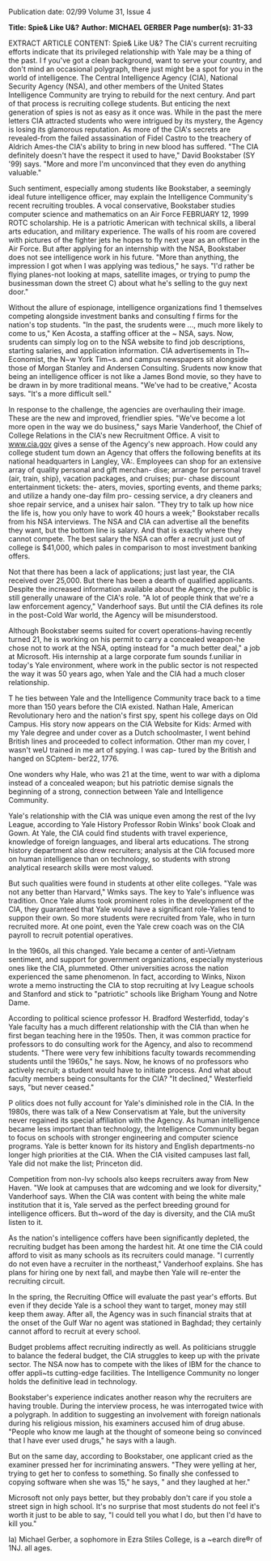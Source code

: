 Publication date: 02/99
Volume 31, Issue 4

**Title: Spie& Like U&?**
**Author: MICHAEL GERBER**
**Page number(s): 31-33**

EXTRACT ARTICLE CONTENT:
Spie& Like U&? 
The CIA's current recruiting efforts indicate 
that its privileged relationship with Yale may 
be a thing of the past. 
I
f you've got a clean background, want to serve your country, and 
don't mind an occasional polygraph, there just might be a spot for 
you in the world of intelligence. The Central Intelligence Agency 
(CIA), National Security Agency (NSA), and other members of 
the United States Intelligence Community are trying to rebuild for the 
next century. And part of that process is recruiting college students. 
But enticing the next generation of spies is not as easy as it once 
was. While in the past the mere letters CIA attracted students who 
were intrigued by its mystery, the Agency is losing its glamorous 
reputation. As more of the CIA's secrets are revealed-from the failed 
assassination of Fidel Castro to the treachery of Aldrich Ames-the 
CIA's ability to bring in new blood has suffered. "The CIA definitely 
doesn't have the respect it used to have," David Bookstaber (SY '99) 
says. "More and more I'm unconvinced that they even do anything 
valuable." 

Such sentiment, especially among students like Bookstaber, a 
seemingly ideal future intelligence officer, may explain the Intelligence 
Community's recent recruiting troubles. A vocal conservative, 
Bookstaber studies computer science and mathematics on an Air Force
FEBRUARY 12, 1999 
ROTC scholarship. He is a patriotic American with technical skills, a 
liberal arts education, and military experience. The walls of his room 
are covered with pictures of the fighter jets he hopes to fly next year as 
an officer in the Air Force. But after applying for an internship with 
the NSA, Bookstaber does not see intelligence work in his future. 
"More than anything, the impression I got when I was applying was 
tedious," he says. "I'd rather be flying planes-not looking at maps, 
satellite images, or trying to pump the businessman down the street 
C) 
about what he's selling to the guy next door." 

Without the allure of espionage, intelligence organizations find 1 
themselves competing alongside investment banks and consulting f 
firms for the nation's top students. "In the past, the srudents were 
..., 
much more likely to come to us," Ken Acosta, a staffing officer at the 
~ 
NSA, says. Now, srudents can simply log on to the NSA website to 
find job descriptions, starting salaries, and application information. 
CIA advertisements in Th~ Economist, the N~w York Tim~s. and 
campus newspapers sit alongside those of Morgan Stanley and 
Andersen Consulting. Srudents now know that being an intelligence 
officer is not like a James Bond movie, so they have to be drawn in by 
more traditional means. "We've had to be 
creative," Acosta says. "It's a more difficult 
sell." 

In response to the challenge, the agencies 
are overhauling their image. These are the 
new and improved, friendlier spies. "We've 
become a lot more open in the way we do 
business," says Marie Vanderhoof, the Chief 
of College Relations in the CIA's new 
Recruitment Office. A visit to www.cia.gov 
gives a sense of the Agency's new approach. 
How could any college student tum down an 
Agency that offers the following benefits at its 
national headquarters in Langley, VA:. 
Employees can shop for an extensive 
array of quality personal and gift merchan-
dise; arrange for personal travel (air, train, 
ship}, vacation packages, and cruises; pur-
chase discount entertainment tickets: the-
aters, movies, sporting events, and theme 
parks; and utilize a handy one-day film pro-
cessing service, a dry cleaners and shoe 
repair service, and a unisex hair salon. 
"They try to talk up how nice the life is, 
how you only have to work 40 hours a week;" 
Bookstaber recalls from his NSA interviews. 
The NSA and CIA can advertise all the 
benefits they want, but the bottom line is 
salary. And that is exactly where they cannot 
compete. The best salary the NSA can offer a 
recruit just out of college is $41,000, which 
pales in comparison to most investment 
banking offers. 

Not that there has been a lack of 
applications; just last year, the CIA received 
over 25,000. But there has been a dearth of 
qualified applicants. Despite the increased 
information available about the Agency, the 
public is still generally unaware of the CIA's 
role. "A lot of people think that we're a law 
enforcement agency," Vanderhoof says. But 
until the CIA defines its role in the post-Cold 
War world, 
the 
Agency will 
be 
misunderstood. 

Although Bookstaber seems suited for 
covert operations-having recently turned 
21, he is working on his permit to carry a 
concealed weapon-he chose not to work at 
the NSA, opting instead for "a much better 
deal," a job at Microsoft. His internship at a 
large corporate fum sounds f.uniliar in today's 
Yale environment, where work in the public 
sector is not respected the way it was 50 years 
ago, when Yale and the CIA had a much 
closer relationship. 

T
he ties between Yale and the 
Intelligence Community trace back to 
a time more than 150 years before the 
CIA existed. Nathan Hale, American 
Revolutionary hero and the nation's first spy, 
spent his college days on Old Campus. His 
story now appears on the CIA Website for 
Kids: 
Armed with my Yale degree and under 
cover as a Dutch schoolmaster, I went 
behind British lines and proceeded to collect 
information. Other man my cover, I wasn't 
weU trained in me art of spying. I was cap-
tured by the British and hanged on SCptem-
ber22, 1776. 

One wonders why Hale, who was 21 at 
the time, went to war with a diploma instead 
of a concealed 
weapon; but 
his patriotic 
demise signals 
the beginning 
of a strong, 
connection 
between Yale 
and 
Intelligence 
Community. 

Yale's 
relationship 
with the CIA 
was 
unique 
even 
among 
the rest of the 
Ivy League, according to Yale History 
Professor Robin Winks' book Cloak and 
Gown. At Yale, the CIA could find students 
with travel experience, knowledge of foreign 
languages, and liberal arts educations. The 
strong history department also drew 
recruiters; analysis at the CIA focused more 
on human intelligence than on technology, so 
students with strong analytical research skills 
were most valued. 

But such qualities were found in students 
at other elite colleges. "Yale was not any 
better than Harvard," Wmks says. The key to 
Yale's influence was tradition. Once Yale 
alums took prominent roles in the 
development of the CIA, they guaranteed 
that Yale would have a significant role-Yalies 
tend to suppon their own. So more students 
were recruited from Yale, who in turn 
recruited more. At one point, even the Yale 
crew coach was on the CIA payroll to recruit 
potential operatives. 

In the 1960s, all this changed. Yale 
became a center of anti-Vietnam sentiment, 
and support for government organizations, 
especially mysterious ones like the CIA, 
plummeted. Other universities across the 
nation experienced the same phenomenon. 
In fact, according to Winks, Nixon wrote a 
memo instructing the CIA to stop recruiting 
at Ivy League schools and Stanford and stick 
to "patriotic" schools like Brigham Young and 
Notre Dame. 

According to political science professor 
H. Bradford Westerfidd, today's Yale faculty 
has a much different relationship with the 
CIA than when he first began teaching here 
in the 1950s. Then, it was common practice 
for professors to do consulting work for the 
Agency, and also to recommend students. 
"There 
were 
very 
few 
inhibitions 
faculty towards 
recommending 
students until 
the 1960s," he 
says. Now, he 
knows of no 
professors who 
actively recruit; 
a student would 
have to initiate 
process. 
And what about 
faculty members being consultants for the 
CIA? "It declined," Westerfield says, "but 
never ceased." 

P
olitics does not fully account for Yale's 
diminished role in the CIA. In the 
1980s, there was talk of a New 
Conservatism at Yale, but the university never 
regained its special affiliation with the 
Agency. As human intelligence became less 
important than technology, the Intelligence 
Community began to focus on schools with 
stronger engineering and computer science 
programs. Yale is better known for its history 
and English departments-no longer high 
priorities at the CIA. When the CIA visited 
campuses last fall, Yale did not make the list; 
Princeton did. 

Competition from non-Ivy schools also 
keeps recruiters away from New Haven. "We 
look at campuses that are wdcoming and we 
look for diversity," Vanderhoof says. When 
the CIA was content with being the white 
male institution that it is, Yale served as the 
perfect breeding ground for intelligence 
officers. But th~word of the day is diversity, 
and the CIA muSt listen to it. 

As the nation's intelligence coffers have 
been significantly depleted, the recruiting 
budget has been among the hardest hit. At 
one time the CIA could afford to visit as 
many schools as its recruiters could manage. 
"I currently do not even have a recruiter in 
the northeast," Vanderhoof explains. She has 
plans for hiring one by next fall, and maybe 
then Yale will re-enter the recruiting circuit. 

In the spring, the Recruiting Office will 
evaluate the past year's efforts. But even if 
they decide Yale is a school they want to 
target, money may still keep them away. After 
all, the Agency was in such financial straits 
that at the onset of the Gulf War no agent 
was stationed in Baghdad; they certainly 
cannot afford to recruit at every school. 

Budget problems affect recruiting indirectly 
as well. As politicians struggle to balance the 
federal budget, the CIA struggles to keep up 
with the private sector. The NSA now has to 
compete with the likes of IBM for the chance 
to offer appli~ts cutting-edge facilities. The 
Intelligence Community no longer holds the 
definitive lead in technology. 

Bookstaber's experience indicates another 
reason why the recruiters are having trouble. 
During the interview process, he was 
interrogated twice with a polygraph. In 
addition to suggesting an involvement with 
foreign nationals during his religious mission, 
his examiners accused him of drug abuse. 
"People who know me laugh at the thought 
of someone being so convinced that I have 
ever used drugs," he says with a laugh. 

But on the same day, according to 
Bookstaber, one applicant cried as the 
examiner pressed her for incriminating 
answers. "They were yelling at her, trying to 
get her to confess to something. So finally she 
confessed to copying software when she was 
15," he says, " and they laughed at her." 

Microsoft not only pays better, but they 
probably don't care if you stole a street sign in 
high school. It's no surprise that most 
students do not feel it's worth it just to be 
able to say, "I could tell you what I do, but 
then I'd have to kill you." 

Ia) 
Michael Gerber, a sophomore in Ezra Stiles 
College, is a ~earch dire®r of 1NJ. 
all ages.